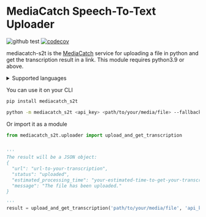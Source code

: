 # MediaCatch Speech-To-Text Uploader

![github test](https://github.com/mediacatch/mediacatch-s2t/actions/workflows/lint-and-pytest.yml/badge.svg) [![codecov](https://codecov.io/gh/mediacatch/mediacatch-s2t/branch/main/graph/badge.svg?token=ZQ36ZRJ2ZU)](https://codecov.io/gh/mediacatch/mediacatch-s2t)

mediacatch-s2t is the [MediaCatch](https://mediacatch.io/) service for uploading a file in python and get the transcription result in a link. This module requires python3.9 or above.

<details>
    <summary>Supported languages</summary>

- af (Afrikaans)
- am (Amharic)
- ar (Arabic)
- as (Assamese)
- az (Azerbaijani)
- ba (Bashkir)
- be (Belarusian)
- bg (Bulgarian)
- bn (Bengali)
- bo (Tibetan)
- br (Breton)
- bs (Bosnian)
- ca (Catalan)
- cs (Czech)
- cy (Welsh)
- da (Danish)
- de (German)
- el (Greek)
- en (English)
- es (Spanish)
- et (Estonian)
- eu (Basque)
- fa (Persian)
- fi (Finnish)
- fo (Faroese)
- fr (French)
- gl (Galician)
- gu (Gujarati)
- ha (Hausa)
- haw (Hawaiian)
- he (Hebrew)
- hi (Hindi)
- hr (Croatian)
- ht (Haitian Creole)
- hu (Hungarian)
- hy (Armenian)
- id (Indonesian)
- is (Icelandic)
- it (Italian)
- ja (Japanese)
- jw (Javanese)
- ka (Georgian)
- kk (Kazakh)
- km (Khmer)
- kn (Kannada)
- ko (Korean)
- la (Latin)
- lb (Luxembourgish)
- ln (Lingala)
- lo (Lao)
- lt (Lithuanian)
- lv (Latvian)
- mg (Malagasy)
- mi (Maori)
- mk (Macedonian)
- ml (Malayalam)
- mn (Mongolian)
- mr (Marathi)
- ms (Malay)
- mt (Maltese)
- my (Burmese)
- ne (Nepali)
- nl (Dutch)
- nn (Norwegian Nynorsk)
- no (Norwegian)
- oc (Occitan)
- pa (Punjabi)
- pl (Polish)
- ps (Pashto)
- pt (Portuguese)
- ro (Romanian)
- ru (Russian)
- sa (Sanskrit)
- sd (Sindhi)
- si (Sinhala)
- sk (Slovak)
- sl (Slovene)
- sn (Shona)
- so (Somali)
- sq (Albanian)
- sr (Serbian)
- su (Sundanese)
- sv (Swedish)
- sw (Swahili)
- ta (Tamil)
- te (Telugu)
- tg (Tajik)
- th (Thai)
- tk (Turkmen)
- tl (Tagalog)
- tr (Turkish)
- tt (Tatar)
- uk (Ukrainian)
- ur (Urdu)
- uz (Uzbek)
- vi (Vietnamese)
- yi (Yiddish)
- yo (Yoruba)
- zh (Chinese)
- yue (Cantonese)

</details>

You can use it on your CLI
```bash
pip install mediacatch_s2t

python -m mediacatch_s2t <api_key> <path/to/your/media/file> --fallback_language <lang_code>
```

Or import it as a module
```python
from mediacatch_s2t.uploader import upload_and_get_transcription


'''
The result will be a JSON object:
{
  "url": "url-to-your-transcription",
  "status": "uploaded",
  "estimated_processing_time": "your-estimated-time-to-get-your-transcription-done",
  "message": "The file has been uploaded."
}

'''
result = upload_and_get_transcription('path/to/your/media/file', 'api_key', fallback_language='da')
```


